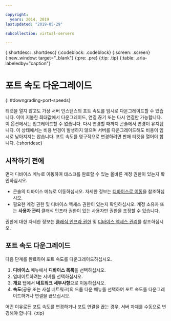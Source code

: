 ```yaml
---

copyright:
  years: 2014, 2019
lastupdated: "2019-05-29"

subcollection: virtual-servers

---
```


{:shortdesc: .shortdesc}
{:codeblock: .codeblock}
{:screen: .screen}
{:new_window: target="_blank"}
{:pre: .pre}
{:tip: .tip}
{:table: .aria-labeledby="caption"}

# 포트 속도 다운그레이드
{: #downgrading-port-speeds}

티켓을 열지 않고도 가상 서버 인스턴스의 포트 속도를 임시로 다운그레이드할 수 있습니다. 이미 지불한 최대값에서 다운그레이드, 연결 끊기 또는 다시 연결만 가능합니다. 이 옵션에서는 업그레이드할 수 없습니다. 다시 변경할 때까지 콘솔에서 변경이 유지됩니다. 이 상태에서는 비용 변경이 발생하지 않으며 서버를 다운그레이드해도 비용이 임시로 낮아지지는 않습니다. 포트 속도를 영구적으로 변경하려면 판매 티켓을 열어야 합니다.
{:shortdesc}

## 시작하기 전에
먼저 디바이스 메뉴로 이동하여 태스크를 완료할 수 있는 올바른 계정 권한이 있는지 확인하십시오.  

* 콘솔의 디바이스 메뉴로 이동하십시오. 자세한 정보는 [디바이스로 이동](/docs/vsi?topic=virtual-servers-navigating-devices)을 참조하십시오.
* 필요한 계정 권한 및 디바이스 액세스 권한이 있는지 확인하십시오. 계정 소유자 또는 **사용자 관리** 클래식 인프라 권한이 있는 사용자만 권한을 조정할 수 있습니다.  

권한에 대한 자세한 정보는 [클래식 인프라 권한](/docs/iam?topic=iam-infrapermission#infrapermission) 및 [디바이스 액세스 관리](/docs/vsi?topic=virtual-servers-managing-device-access)를 참조하십시오.

## 포트 속도 다운그레이드
다음 단계를 완료하여 포트 속도를 다운그레이드하십시오.

1. **디바이스** 메뉴에서 **디바이스 목록**을 선택하십시오.
2. 업데이트하려는 서버를 선택하십시오.
3. **개요** 탭에서 **네트워크 세부사항**으로 이동하십시오.
4. **속도**(공용 또는 사설 네트워크)의 드롭 다운 메뉴를 선택하여 포트 속도를 다운그레이드하거나 연결을 끊으십시오. 

어떤 이유로든 포트 속도를 변경하거나 포트 연결을 끊는 경우, 서버 자체를 수동으로 변경해야 합니다.
{:tip}

